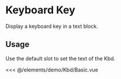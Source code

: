 <script setup>
import Basic from './demo/Kbd/Basic.vue';
</script>
# Keyboard Key

Display a keyboard key in a text block.

## Usage

Use the default slot to set the text of the Kbd.

<DemoContainer>
  <Basic/>
</DemoContainer>

<<< @/elements/demo/Kbd/Basic.vue
